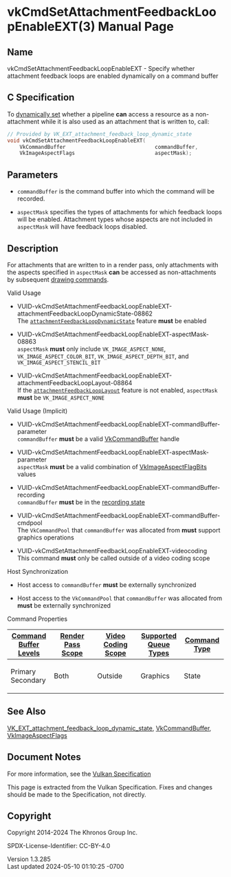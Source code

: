# vkCmdSetAttachmentFeedbackLoopEnableEXT(3) Manual Page

## Name

vkCmdSetAttachmentFeedbackLoopEnableEXT - Specify whether attachment
feedback loops are enabled dynamically on a command buffer



## <a href="#_c_specification" class="anchor"></a>C Specification

To <a
href="https://registry.khronos.org/vulkan/specs/1.3-extensions/html/vkspec.html#pipelines-dynamic-state"
target="_blank" rel="noopener">dynamically set</a> whether a pipeline
**can** access a resource as a non-attachment while it is also used as
an attachment that is written to, call:

``` c
// Provided by VK_EXT_attachment_feedback_loop_dynamic_state
void vkCmdSetAttachmentFeedbackLoopEnableEXT(
    VkCommandBuffer                             commandBuffer,
    VkImageAspectFlags                          aspectMask);
```

## <a href="#_parameters" class="anchor"></a>Parameters

- `commandBuffer` is the command buffer into which the command will be
  recorded.

- `aspectMask` specifies the types of attachments for which feedback
  loops will be enabled. Attachment types whose aspects are not included
  in `aspectMask` will have feedback loops disabled.

## <a href="#_description" class="anchor"></a>Description

For attachments that are written to in a render pass, only attachments
with the aspects specified in `aspectMask` **can** be accessed as
non-attachments by subsequent <a
href="https://registry.khronos.org/vulkan/specs/1.3-extensions/html/vkspec.html#drawing"
target="_blank" rel="noopener">drawing commands</a>.

Valid Usage

- <a
  href="#VUID-vkCmdSetAttachmentFeedbackLoopEnableEXT-attachmentFeedbackLoopDynamicState-08862"
  id="VUID-vkCmdSetAttachmentFeedbackLoopEnableEXT-attachmentFeedbackLoopDynamicState-08862"></a>
  VUID-vkCmdSetAttachmentFeedbackLoopEnableEXT-attachmentFeedbackLoopDynamicState-08862  
  The <a
  href="https://registry.khronos.org/vulkan/specs/1.3-extensions/html/vkspec.html#features-attachmentFeedbackLoopDynamicState"
  target="_blank"
  rel="noopener"><code>attachmentFeedbackLoopDynamicState</code></a>
  feature **must** be enabled

- <a href="#VUID-vkCmdSetAttachmentFeedbackLoopEnableEXT-aspectMask-08863"
  id="VUID-vkCmdSetAttachmentFeedbackLoopEnableEXT-aspectMask-08863"></a>
  VUID-vkCmdSetAttachmentFeedbackLoopEnableEXT-aspectMask-08863  
  `aspectMask` **must** only include `VK_IMAGE_ASPECT_NONE`,
  `VK_IMAGE_ASPECT_COLOR_BIT`, `VK_IMAGE_ASPECT_DEPTH_BIT`, and
  `VK_IMAGE_ASPECT_STENCIL_BIT`

- <a
  href="#VUID-vkCmdSetAttachmentFeedbackLoopEnableEXT-attachmentFeedbackLoopLayout-08864"
  id="VUID-vkCmdSetAttachmentFeedbackLoopEnableEXT-attachmentFeedbackLoopLayout-08864"></a>
  VUID-vkCmdSetAttachmentFeedbackLoopEnableEXT-attachmentFeedbackLoopLayout-08864  
  If the <a
  href="https://registry.khronos.org/vulkan/specs/1.3-extensions/html/vkspec.html#features-attachmentFeedbackLoopLayout"
  target="_blank"
  rel="noopener"><code>attachmentFeedbackLoopLayout</code></a> feature
  is not enabled, `aspectMask` **must** be `VK_IMAGE_ASPECT_NONE`

Valid Usage (Implicit)

- <a
  href="#VUID-vkCmdSetAttachmentFeedbackLoopEnableEXT-commandBuffer-parameter"
  id="VUID-vkCmdSetAttachmentFeedbackLoopEnableEXT-commandBuffer-parameter"></a>
  VUID-vkCmdSetAttachmentFeedbackLoopEnableEXT-commandBuffer-parameter  
  `commandBuffer` **must** be a valid
  [VkCommandBuffer](https://registry.khronos.org/vulkan/specs/1.3-extensions/man/html/VkCommandBuffer.html) handle

- <a
  href="#VUID-vkCmdSetAttachmentFeedbackLoopEnableEXT-aspectMask-parameter"
  id="VUID-vkCmdSetAttachmentFeedbackLoopEnableEXT-aspectMask-parameter"></a>
  VUID-vkCmdSetAttachmentFeedbackLoopEnableEXT-aspectMask-parameter  
  `aspectMask` **must** be a valid combination of
  [VkImageAspectFlagBits](https://registry.khronos.org/vulkan/specs/1.3-extensions/man/html/VkImageAspectFlagBits.html) values

- <a
  href="#VUID-vkCmdSetAttachmentFeedbackLoopEnableEXT-commandBuffer-recording"
  id="VUID-vkCmdSetAttachmentFeedbackLoopEnableEXT-commandBuffer-recording"></a>
  VUID-vkCmdSetAttachmentFeedbackLoopEnableEXT-commandBuffer-recording  
  `commandBuffer` **must** be in the [recording
  state](#commandbuffers-lifecycle)

- <a
  href="#VUID-vkCmdSetAttachmentFeedbackLoopEnableEXT-commandBuffer-cmdpool"
  id="VUID-vkCmdSetAttachmentFeedbackLoopEnableEXT-commandBuffer-cmdpool"></a>
  VUID-vkCmdSetAttachmentFeedbackLoopEnableEXT-commandBuffer-cmdpool  
  The `VkCommandPool` that `commandBuffer` was allocated from **must**
  support graphics operations

- <a href="#VUID-vkCmdSetAttachmentFeedbackLoopEnableEXT-videocoding"
  id="VUID-vkCmdSetAttachmentFeedbackLoopEnableEXT-videocoding"></a>
  VUID-vkCmdSetAttachmentFeedbackLoopEnableEXT-videocoding  
  This command **must** only be called outside of a video coding scope

Host Synchronization

- Host access to `commandBuffer` **must** be externally synchronized

- Host access to the `VkCommandPool` that `commandBuffer` was allocated
  from **must** be externally synchronized

Command Properties

<table class="tableblock frame-all grid-all stretch">
<colgroup>
<col style="width: 20%" />
<col style="width: 20%" />
<col style="width: 20%" />
<col style="width: 20%" />
<col style="width: 20%" />
</colgroup>
<thead>
<tr class="header">
<th class="tableblock halign-left valign-top"><a
href="#VkCommandBufferLevel">Command Buffer Levels</a></th>
<th class="tableblock halign-left valign-top"><a
href="#vkCmdBeginRenderPass">Render Pass Scope</a></th>
<th class="tableblock halign-left valign-top"><a
href="#vkCmdBeginVideoCodingKHR">Video Coding Scope</a></th>
<th class="tableblock halign-left valign-top"><a
href="#VkQueueFlagBits">Supported Queue Types</a></th>
<th class="tableblock halign-left valign-top"><a
href="#fundamentals-queueoperation-command-types">Command Type</a></th>
</tr>
</thead>
<tbody>
<tr class="odd">
<td class="tableblock halign-left valign-top"><p>Primary<br />
Secondary</p></td>
<td class="tableblock halign-left valign-top"><p>Both</p></td>
<td class="tableblock halign-left valign-top"><p>Outside</p></td>
<td class="tableblock halign-left valign-top"><p>Graphics</p></td>
<td class="tableblock halign-left valign-top"><p>State</p></td>
</tr>
</tbody>
</table>

## <a href="#_see_also" class="anchor"></a>See Also

[VK_EXT_attachment_feedback_loop_dynamic_state](https://registry.khronos.org/vulkan/specs/1.3-extensions/man/html/VK_EXT_attachment_feedback_loop_dynamic_state.html),
[VkCommandBuffer](https://registry.khronos.org/vulkan/specs/1.3-extensions/man/html/VkCommandBuffer.html),
[VkImageAspectFlags](https://registry.khronos.org/vulkan/specs/1.3-extensions/man/html/VkImageAspectFlags.html)

## <a href="#_document_notes" class="anchor"></a>Document Notes

For more information, see the <a
href="https://registry.khronos.org/vulkan/specs/1.3-extensions/html/vkspec.html#vkCmdSetAttachmentFeedbackLoopEnableEXT"
target="_blank" rel="noopener">Vulkan Specification</a>

This page is extracted from the Vulkan Specification. Fixes and changes
should be made to the Specification, not directly.

## <a href="#_copyright" class="anchor"></a>Copyright

Copyright 2014-2024 The Khronos Group Inc.

SPDX-License-Identifier: CC-BY-4.0

Version 1.3.285  
Last updated 2024-05-10 01:10:25 -0700
